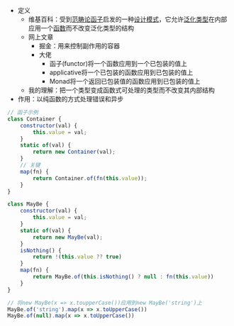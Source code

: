 
- 定义
	- 维基百科：受到[范畴论](https://zh.wikipedia.org/wiki/%E8%8C%83%E7%95%B4%E8%AE%BA "范畴论")[函子](https://zh.wikipedia.org/wiki/%E5%87%BD%E5%AD%90 "函子")启发的一种[设计模式](https://zh.wikipedia.org/wiki/%E8%AE%BE%E8%AE%A1%E6%A8%A1%E5%BC%8F "设计模式")，它允许[泛化类型](https://zh.wikipedia.org/wiki/%E6%B3%9B%E5%9E%8B%E7%BC%96%E7%A8%8B "泛型编程")在内部应用一个[函数](https://zh.wikipedia.org/wiki/%E5%87%BD%E6%95%B0 "函数")而不改变泛化类型的结构
	- 网上文章
		- 掘金：用来控制副作用的容器
		- 大佬
			- 函子(functor)将一个函数应用到一个已包装的值上
			- applicative将一个已包装的函数应用到已包装的值上
			- Monad将一个返回已包装值的函数应用到已包装的值上
	- 我的理解：把一个类型变成函数式可处理的类型而不改变其内部结构
- 作用：以纯函数的方式处理错误和异步

```js
// 函子示例
class Container {
	constructor(val) {
		this.value = val;
	}
	static of(val) {
		return new Container(val);
	}
	// 关键
	map(fn) {
		return Container.of(fn(this.value));
	}
}

class MayBe {
	constructor(val) {
		this.value = val;
	}
	static of(val) {
		return new MayBe(val);
	}
	isNothing() {
		return !(this.value ?? true)
	}
	map(fn) {
		return MayBe.of(this.isNothing() ? null : fn(this.value))
	}
}

// 将new MayBe(x => x.toupperCase())应用到new MayBe('string')上
MayBe.of('string').map(x => x.toUpperCase())
MayBe.of(null).map(x => x.toUpperCase())
```
